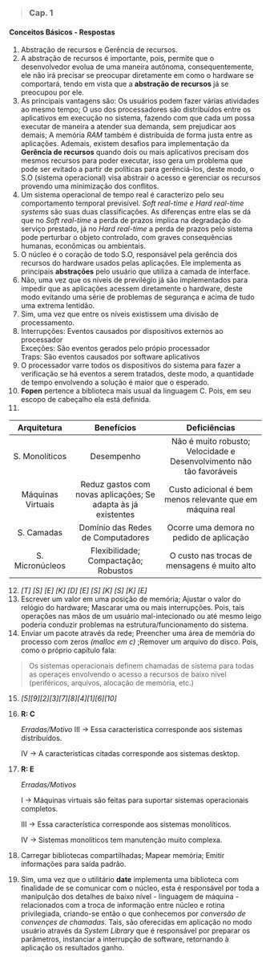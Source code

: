 
>### Cap. 1
#### Conceitos Básicos - Respostas

1. Abstração de recursos e Gerência de recursos.
2. A abstração de recursos é importante, pois, permite que o desenvolvedor evolua de uma maneira
autônoma, consequentemente, ele não irá precisar se preocupar diretamente em como o hardware se comportará,
tendo em vista que a **abstração de recursos** já se preocupou por ele.
3. As principais vantagens são: Os usuários podem fazer várias atividades ao mesmo tempo; O uso dos processadores são distribuídos entre 
os aplicativos em execução no sistema, fazendo com que cada um possa executar de maneira a atender sua demanda, sem prejudicar aos demais; A memória _RAM_ também é distribuída de forma justa entre as aplicações. Ademais, existem desafios para implementação da **Gerência de recursos** quando dois ou mais aplicativos precisam dos mesmos recursos para poder executar, isso gera um problema que pode ser evitado a partir de políticas para gerênciá-los, deste modo, o S.O (sistema operacional) visa abstrair o acesso e gerenciar os recursos provendo uma minimização dos conflitos.
4. Um sistema operacional de tempo real é caracterizo pelo seu comportamento temporal previsível. _Soft real-time e Hard real-time systems_ são suas duas classificações. As diferenças entre elas se dá que no _Soft real-time_  a perda de prazos implica na degradação do serviço prestado, já no _Hard real-time_  a perda de prazos pelo sistema pode perturbar o objeto controlado, com graves consequências humanas, econômicas ou ambientais.
5. O núcleo é o coração de todo S.O, responsável pela gerência dos recursos do hardware usados pelas aplicações. Ele implementa as principais **abstrações** pelo usuário que utiliza a camada de interface.
6. Não, uma vez que os níveis de previlégio já são implementados para impedir que as aplicações acessem diretamente o hardware, deste modo evitando uma série de problemas de segurança e acima de tudo uma extrema lentidão.
7. Sim, uma vez que entre os níveis existissem uma divisão de processamento.
8.  Interrupções: Eventos causados por dispositivos externos ao processador  
    Exceções: São eventos gerados pelo própio processador  
    Traps: São eventos causados por software aplicativos  
9. O processador varre todos os dispositivos do sistema para fazer a verificação se há eventos a serem 
tratados, deste modo, a quantidade de tempo envolvendo a solução é maior que o esperado.
10. **Fopen** pertence a biblioteca mais usual da linguagem C. Pois, em seu escopo de cabeçalho ela está definida.
11.

|    Arquitetura    |                           Benefícios                          |                              Deficiências                             |
|:-----------------:|:-------------------------------------------------------------:|:---------------------------------------------------------------------:|
|   S. Monolíticos  |                           Desempenho                          | Não é muito robusto; Velocidade e Desenvolvimento não tão favoráveis  |
| Máquinas Virtuais | Reduz gastos com novas aplicações; Se adapta às já existentes |       Custo adicional é bem menos relevante que em máquina real       |
|     S. Camadas    |               Domínio das Redes de Computadores               |                Ocorre uma demora no pedido de aplicação               |
|  S. Micronúcleos  |              Flexibilidade; Compactação; Robustos             |              O custo nas trocas de mensagens é muito alto             |
12. _[T] [S] [E] [K] [D] [E] [S] [K] [S] [K] [E]_
13. Escrever um valor em uma posição de memória; Ajustar o valor do relógio do hardware; Mascarar uma ou mais interrupções. Pois, tais operações nas mãos de um usuário mal-intecionado ou até mesmo leigo poderia conduzir problemas na estrutura/funcionamento do sistema.
14. Enviar um pacote através da rede; Preencher uma área de memória do processo com zeros _(malloc em c)_ ;Remover um arquivo do disco. Pois, como o próprio capítulo fala: 

> Os sistemas operacionais definem chamadas de sistema para todas as operaçes envolvendo o acesso a recursos de baixo nível (periféricos, arquivos, alocação de memória, etc.)
15. _[5][9][2][3][7][8][4][1][6][10]_
16. **R: C**
    
    _Erradas/Motivo_
    III -> Essa caracteristica corresponde aos sistemas distribuídos.
    
    
    IV -> A caracteristicas citadas corresponde aos sistemas desktop.

17. **R: E**
    
    _Erradas/Motivos_
    
    I -> Máquinas virtuais são feitas para suportar sistemas operacionais completos.
    
    III -> Essa característica corresponde aos sistemas monolíticos.
    
    IV -> Sistemas monolíticos tem manutenção muito complexa.
    
18. Carregar bibliotecas compartilhadas; Mapear memória; Emitir informações para saída padrão.
19. Sim, uma vez que o utilitário **date** implementa uma biblioteca com finalidade de se comunicar com o núcleo, esta é responsável por toda a manipulção dos detalhes de baixo nível - linguagem de máquina - relacionados com a troca de informação entre núcleo e rotina privilegiada, criando-se então o que conhecemos por _conversão de convençes de chamadas_. Tais, são oferecidas em aplicação no modo usuário através da _System Library_ que é responsável por preparar os parâmetros, instanciar a interrupção de software, retornando à aplicação os resultados ganho.
